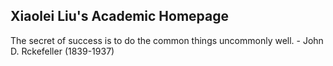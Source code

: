 ## Xiaolei Liu's Academic Homepage

The secret of success is to do the common things uncommonly well. - John D. Rckefeller (1839-1937)
